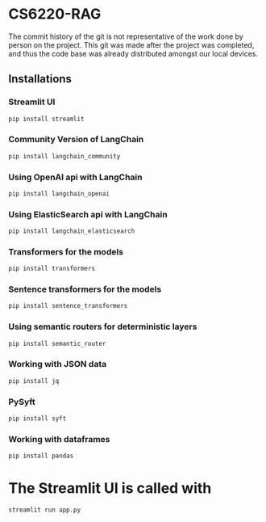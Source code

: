 # CS6220-RAG
The commit history of the git is not representative of the work done by person on the project. This git was made after the project was completed, and thus the code base was already distributed amongst our local devices.
## Installations 

### Streamlit UI
```sh
pip install streamlit
```

### Community Version of LangChain
```sh
pip install langchain_community
```

### Using OpenAI api with LangChain 
```sh
pip install langchain_openai
```


### Using ElasticSearch api with LangChain 
```sh
pip install langchain_elasticsearch
```

### Transformers for the models
```sh
pip install transformers
```

### Sentence transformers for the models
```sh
pip install sentence_transformers
```


### Using semantic routers for deterministic layers
```sh
pip install semantic_router
```


### Working with JSON data
```sh
pip install jq
```
### PySyft
```sh
pip install syft
```

### Working with dataframes
```sh
pip install pandas
```

# The Streamlit UI is called with 
```sh
streamlit run app.py
```
